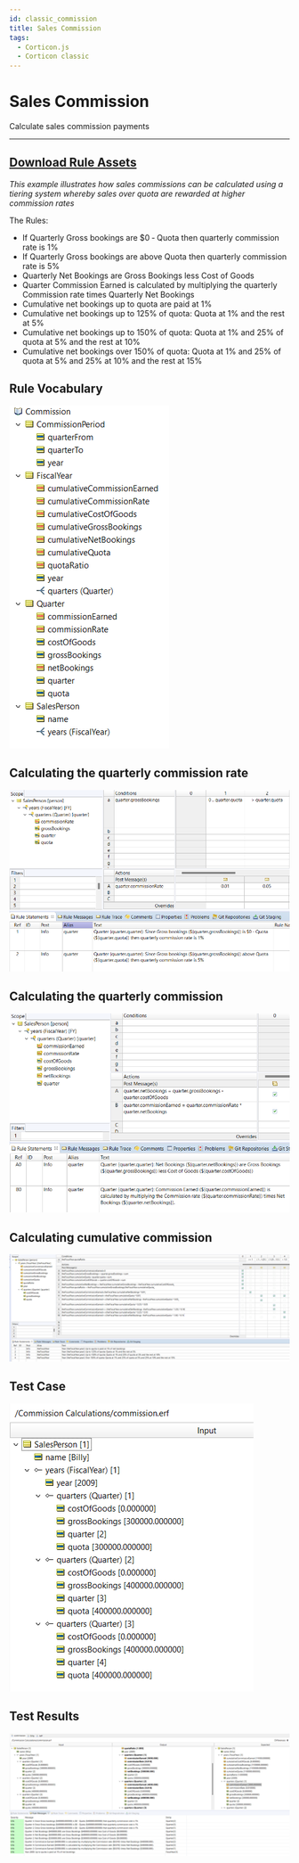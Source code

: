 ```yaml
---
id: classic_commission
title: Sales Commission
tags:
  - Corticon.js
  - Corticon classic
---
```


# Sales Commission

Calculate sales commission payments

---
[Download Rule Assets](https://minhaskamal.github.io/DownGit/#/home?url=https://github.com/corticon/templates/blob/main/classic-templates/Commissio-Calculations/Commission%20Calculations.zip)
---

_This example illustrates how sales commissions can be calculated using a tiering system whereby sales over quota are rewarded at higher commission rates_

The Rules:

* If Quarterly Gross bookings are $0 ‐ Quota then quarterly commission rate is 1%
* If Quarterly Gross bookings are above Quota then quarterly commission rate is 5%
* Quarterly Net Bookings are Gross Bookings less Cost of Goods
* Quarter Commission Earned is calculated by multiplying the quarterly Commission rate times Quarterly Net Bookings
* Cumulative net bookings up to quota are paid at 1%
* Cumulative net bookings up to 125% of quota: Quota at 1% and the rest at 5%
* Cumulative net bookings up to 150% of quota: Quota at 1% and 25% of quota at 5% and the rest at 10% 
* Cumulative net bookings over 150% of quota: Quota at 1% and 25% of quota at 5% and 25% at 10% and the rest at 15%

## Rule Vocabulary

![Alt text](images/commission_sshot-40.png)

## Calculating the quarterly commission rate

![Alt text](images/commission_sshot-41.png)

## Calculating the quarterly commission

![Alt text](images/commission_sshot-42.png)

## Calculating cumulative commission

![Alt text](images/commission_sshot-43.png)

## Test Case

![Alt text](images/commission_sshot-45.png)

## Test Results

![Alt text](images/commission_sshot-47.png)